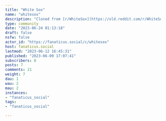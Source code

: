 ```yaml
---
title: "White Sox" 
name: "whitesox"
description: "Cloned from [r/WhiteSox](https://old.reddit.com/r/WhiteSox)# Looking for mods!"
type: community
date: "2023-06-24 01:13:18"
draft: false
nsfw: false
actor_id: "https://fanaticus.social/c/whitesox"
host: fanaticus.social
lastmod: "2023-06-12 16:45:31"
published: "2023-06-09 17:07:41"
subscribers: 8
posts: 7
comments: 21
weight: 7
dau: 1
wau: 2
mau: 2
instances:
- "fanaticus_social"
tags: 
- "fanaticus_social"

---
```

